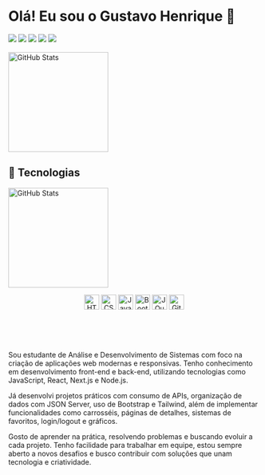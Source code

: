 # Olá! Eu sou o Gustavo Henrique 👋

<div> 
  <a href="https://instagram.com/rafaballerini" target="_blank"><img src="https://img.shields.io/badge/-Instagram-%23E4405F?style=for-the-badge&logo=instagram&logoColor=white"></a>
  <a href="https://www.twitch.tv/rafaballerinii" target="_blank"><img src="https://img.shields.io/badge/Twitch-9146FF?style=for-the-badge&logo=twitch&logoColor=white"></a>
  <a href="https://discord.gg/wagxzStdcR" target="_blank"><img src="https://img.shields.io/badge/Discord-7289DA?style=for-the-badge&logo=discord&logoColor=white"></a> 
  <a href="mailto:contatorafaballerini@gmail.com"><img src="https://img.shields.io/badge/-Gmail-%23333?style=for-the-badge&logo=gmail&logoColor=white"></a>
  <a href="https://www.linkedin.com/in/rafaella-ballerini-45875016a" target="_blank"><img src="https://img.shields.io/badge/-LinkedIn-%230077B5?style=for-the-badge&logo=linkedin&logoColor=white"></a> 
</div>

<br/>
<img 
  align="center" 
  alt="GitHub Stats" 
  height="200" 
  src="https://camo.githubusercontent.com/504a4c6f7e157a9df5b4dfdf56ce65d83c2035891232ca39d55fe04336ff1633/68747470733a2f2f6769746875622d726561646d652d73746174732e76657263656c2e6170702f6170693f757365726e616d653d616e7572616768617a72612673686f775f69636f6e733d7472756526686964653d636f6e74726962732c7072732663616368655f7365636f6e64733d3836343030267468656d653d6d69646e696768742d707572706c65" 
/>


## 🚀 Tecnologias

<img 
  alt="GitHub Stats" 
  height="200" 
  src="https://github-readme-stats.vercel.app/api/top-langs/?username=larissakich&theme=tokyonight&layout=compact&custom_title=Tecnologias&langs_count=9" 
/>


<div align="center">

<img alt="HTML" title="HTML" width="30px" src="https://cdn.jsdelivr.net/gh/devicons/devicon@latest/icons/html5/html5-original.svg" />
<img alt="CSS" title="CSS" width="30px" src="https://cdn.jsdelivr.net/gh/devicons/devicon@latest/icons/css3/css3-original.svg" />
<img alt="JavaScript" title="JavaScript" width="30px" src="https://cdn.jsdelivr.net/gh/devicons/devicon@latest/icons/javascript/javascript-original.svg" />

<img alt="Bootstrap" title="Bootstrap" width="30px" src="https://cdn.jsdelivr.net/gh/devicons/devicon@latest/icons/bootstrap/bootstrap-original.svg" />

<img alt="JQuery" title="JQuery" width="30px" src="https://cdn.jsdelivr.net/gh/devicons/devicon@latest/icons/jquery/jquery-original.svg" />
<img alt="Git" title="Git" width="30px" src="https://cdn.jsdelivr.net/gh/devicons/devicon@latest/icons/git/git-original.svg" />


</div>

<br/><br/><br/>

<p> Sou estudante de Análise e Desenvolvimento de Sistemas com foco na criação de aplicações web modernas e responsivas. Tenho conhecimento em desenvolvimento front-end e back-end, utilizando tecnologias como JavaScript,  React, Next.js e Node.js.

Já desenvolvi projetos práticos com consumo de APIs, organização de dados com JSON Server, uso de Bootstrap e Tailwind, além de implementar funcionalidades como carrosséis, páginas de detalhes, sistemas de favoritos, login/logout e gráficos.

Gosto de aprender na prática, resolvendo problemas e buscando evoluir a cada projeto. Tenho facilidade para trabalhar em equipe, estou sempre aberto a novos desafios e busco contribuir com soluções que unam tecnologia e criatividade.

</p>
